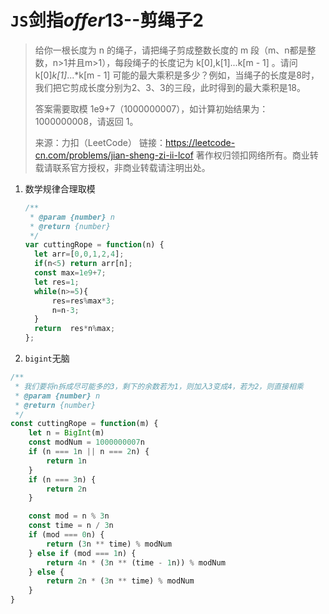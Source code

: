 # `JS`剑指*offer*13--剪绳子2

> 给你一根长度为 n 的绳子，请把绳子剪成整数长度的 m 段（m、n都是整数，n>1并且m>1），每段绳子的长度记为 k[0],k[1]...k[m - 1] 。请问 k[0]*k[1]*...*k[m - 1] 可能的最大乘积是多少？例如，当绳子的长度是8时，我们把它剪成长度分别为2、3、3的三段，此时得到的最大乘积是18。
>
> 答案需要取模 1e9+7（1000000007），如计算初始结果为：1000000008，请返回 1。
>
> 来源：力扣（LeetCode）
> 链接：https://leetcode-cn.com/problems/jian-sheng-zi-ii-lcof
> 著作权归领扣网络所有。商业转载请联系官方授权，非商业转载请注明出处。

1. 数学规律合理取模

   ```js
   /**
    * @param {number} n
    * @return {number}
    */
   var cuttingRope = function(n) {
     let arr=[0,0,1,2,4];
     if(n<5) return arr[n];
     const max=1e9+7;
     let res=1;
     while(n>=5){
         res=res%max*3;
         n=n-3;
     }
     return  res*n%max;
   };
   ```

2. `bigint`无脑

```js
/**
 * 我们要将n拆成尽可能多的3，剩下的余数若为1，则加入3变成4，若为2，则直接相乘
 * @param {number} n
 * @return {number}
 */
const cuttingRope = function(m) {
    let n = BigInt(m)
    const modNum = 1000000007n
    if (n === 1n || n === 2n) {
        return 1n
    }
    if (n === 3n) {
        return 2n
    }

    const mod = n % 3n
    const time = n / 3n
    if (mod === 0n) {
        return (3n ** time) % modNum
    } else if (mod === 1n) {
        return 4n * (3n ** (time - 1n)) % modNum
    } else {
        return 2n * (3n ** time) % modNum
    }
}
```

